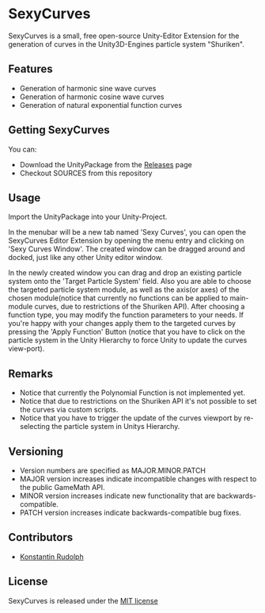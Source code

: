# SexyCurves

SexyCurves is a small, free open-source Unity-Editor Extension for the generation of curves in the Unity3D-Engines particle system "Shuriken".

## Features

* Generation of harmonic sine wave curves
* Generation of harmonic cosine wave curves
* Generation of natural exponential function curves

## Getting SexyCurves

You can:

* Download the UnityPackage from the [Releases](https://github.com/KonstantinRudolph/SexyCurves/releases) page
* Checkout SOURCES from this repository

## Usage

Import the UnityPackage into your Unity-Project.

In the menubar will be a new tab named 'Sexy Curves', you can open the SexyCurves Editor Extension by opening the menu entry and clicking on 'Sexy Curves Window'.
The created window can be dragged around and docked, just like any other Unity editor window.

In the newly created window you can drag and drop an existing particle system onto the 'Target Particle System' field.
Also you are able to choose the targeted particle system module, as well as the axis(or axes) of the chosen module(notice that currently no functions can be applied to main-module curves, due to restrictions of the Shuriken API).
After choosing a function type, you may modify the function parameters to your needs.
If you're happy with your changes apply them to the targeted curves by pressing the 'Apply Function' Button (notice that you have to click on the particle system in the Unity Hierarchy to force Unity to update the curves view-port).

## Remarks

* Notice that currently the Polynomial Function is not implemented yet.
* Notice that due to restrictions on the Shuriken API it's not possible to set the curves via custom scripts.
* Notice that you have to trigger the update of the curves viewport by re-selecting the particle system in Unitys Hierarchy.

## Versioning

* Version numbers are specified as MAJOR.MINOR.PATCH
* MAJOR version increases indicate incompatible changes with respect to the public GameMath API.
* MINOR version increases indicate new functionality that are backwards-compatible.
* PATCH version increases indicate backwards-compatible bug fixes.

## Contributors

* [Konstantin Rudolph](https://github.com/KonstantinRudolph)

## License

SexyCurves is released under the [MIT license](https://github.com/KonstantinRudolph/SexyCurves/blob/master/LICENSE)
